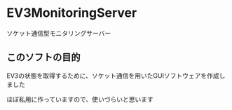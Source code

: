 # EV3MonitoringServer
ソケット通信型モニタリングサーバー

## このソフトの目的
EV3の状態を取得するために、ソケット通信を用いたGUIソフトウェアを作成しました

ほぼ私用に作っていますので、使いづらいと思います
